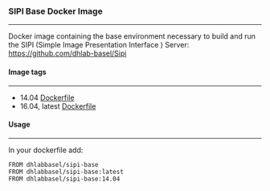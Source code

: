 ### SIPI Base Docker Image
---------------------------------------------------

Docker image containing the base environment necessary to build and run the SIPI (Simple Image Presentation Interface ) Server: https://github.com/dhlab-basel/Sipi

#### Image tags
--------------------
  - 14.04 [Dockerfile](https://github.com/dhlab-basel/docker-sipi-base/tree/master/latest/Dockerfile)
  - 16.04, latest [Dockerfile](https://github.com/dhlab-basel/docker-sipi-base/tree/master/latest/Dockerfile)

#### Usage
---------------

In your dockerfile add:

````
FROM dhlabbasel/sipi-base
FROM dhlabbasel/sipi-base:latest
FROM dhlabbasel/sipi-base:14.04
````
